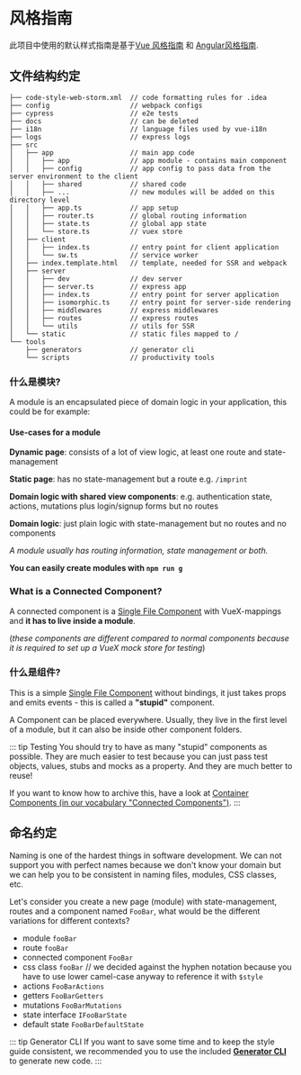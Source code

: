 # 风格指南

此项目中使用的默认样式指南是基于[Vue 风格指南](https://vuejs.org/v2/style-guide/)
和 [Angular风格指南](https://angular.io/guide/styleguide).

## 文件结构约定

```
├── code-style-web-storm.xml  // code formatting rules for .idea
├── config                    // webpack configs
├── cypress                   // e2e tests
├── docs                      // can be deleted
├── i18n                      // language files used by vue-i18n
├── logs                      // express logs
├── src
│   ├── app                   // main app code
│   │   ├── app               // app module - contains main component
│   │   ├── config            // app config to pass data from the server environment to the client
│   │   ├── shared            // shared code
│   │   ├── ...               // new modules will be added on this directory level
│   │   ├── app.ts            // app setup
│   │   ├── router.ts         // global routing information
│   │   ├── state.ts          // global app state
│   │   └── store.ts          // vuex store
│   ├── client
│   │   ├── index.ts          // entry point for client application
│   │   └── sw.ts             // service worker
│   ├── index.template.html   // template, needed for SSR and webpack
│   ├── server
│   │   ├── dev               // dev server
│   │   ├── server.ts         // express app
│   │   ├── index.ts          // entry point for server application
│   │   ├── isomorphic.ts     // entry point for server-side rendering
│   │   ├── middlewares       // express middlewares
│   │   ├── routes            // express routes
│   │   └── utils             // utils for SSR
│   └── static                // static files mapped to /
└── tools
    ├── generators            // generator cli
    └── scripts               // productivity tools
```
### 什么是模块?

A module is an encapsulated piece of domain logic in your application, this could be for example:

####  Use-cases for a module

**Dynamic page**: consists of a lot of view logic, at least one route and state-management

**Static page**: has no state-management but a route e.g. `/imprint`

**Domain logic with shared view components**: e.g. authentication state, actions, mutations plus login/signup forms but no routes

**Domain logic**: just plain logic with state-management but no routes and no components

_A module usually has routing information,  state management or both._

**You can easily create modules with `npm run g`**

### What is a Connected Component?

A connected component is a [Single File Component](https://vuejs.org/v2/guide/single-file-components.html) with VueX-mappings
and **it has to live inside a module**.

(_these components are different compared to normal components because it is required to set up a VueX mock store for testing_)

### 什么是组件?

This is a simple [Single File Component](https://vuejs.org/v2/guide/single-file-components.html) without bindings,
it just takes props and emits events - this is called a **"stupid"** component.

A Component can be placed everywhere. Usually, they live in the first level of a module, but it can also be inside other component folders.

::: tip Testing
You should try to have as many "stupid" components as possible. They are much easier to test because you can just pass test objects, values, stubs and mocks as a property. And they are much better to reuse!

If you want to know how to archive this, have a look at [Container Components (in our vocabulary "Connected Components")](https://medium.com/@learnreact/container-components-c0e67432e005).
:::

## 命名约定

Naming is one of the hardest things in software development.
We can not support you with perfect names because we don't know your domain but we can help you to be consistent in naming files, modules, CSS classes, etc.

Let's consider you create a new page (module) with state-management, routes and a component named `FooBar`,
what would be the different variations for different contexts?

- module `fooBar`
- route `fooBar`
- connected component `FooBar`
- css class `fooBar` // we decided against the hyphen notation because you have to use lower camel-case anyway to reference it with `$style`
- actions `FooBarActions`
- getters `FooBarGetters`
- mutations `FooBarMutations`
- state interface `IFooBarState`
- default state `FooBarDefaultState`

::: tip Generator CLI
If you want to save some time and to keep the style guide consistent,
we recommended you to use the included **[Generator CLI](../guide/cli.md)** to generate new code.
:::
